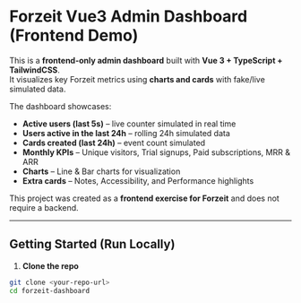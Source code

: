 # Forzeit Vue3 Admin Dashboard (Frontend Demo)

This is a **frontend-only admin dashboard** built with **Vue 3 + TypeScript + TailwindCSS**.  
It visualizes key Forzeit metrics using **charts and cards** with fake/live simulated data.  

The dashboard showcases:

- **Active users (last 5s)** – live counter simulated in real time  
- **Users active in the last 24h** – rolling 24h simulated data  
- **Cards created (last 24h)** – event count simulated  
- **Monthly KPIs** – Unique visitors, Trial signups, Paid subscriptions, MRR & ARR  
- **Charts** – Line & Bar charts for visualization  
- **Extra cards** – Notes, Accessibility, and Performance highlights  

This project was created as a **frontend exercise for Forzeit** and does not require a backend.

---

## Getting Started (Run Locally)

1. **Clone the repo**  
```bash
git clone <your-repo-url>
cd forzeit-dashboard
